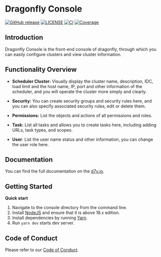 # Dragonfly Console

[![GitHub release](https://img.shields.io/github/release/dragonflyoss/Dragonfly.svg)](https://github.com/dragonflyoss/console/releases)
[![LICENSE](https://img.shields.io/github/license/dragonflyoss/Dragonfly.svg?style=flat-square)](https://github.com/dragonflyoss/console/blob/main/LICENSE)
[![CI](https://img.shields.io/badge/CI-unknown-orange.svg?logo=github)](https://github.com/dragonflyoss/console/tree/v1)
[![Coverage](https://codecov.io/gh/dragonflyoss/Dragonfly/branch/main/graph/badge.svg)](https://codecov.io/gh/dragonflyoss/Dragonfly)

## Introduction

Dragonfly Console is the front-end console of dragonfly, through which you can easily configure clusters and view cluster information.

## Functionality Overview

- **Scheduler Cluster:** Visually display the cluster name, description, IDC, load limit and the host name, IP, port and other information of the scheduler, and you will operate the cluster more simply and clearly.

- **Security:** You can create security groups and security rules here, and you can also specify associated security rules, edit or delete them.

- **Permissions:** List the objects and actions of all permissions and roles.

- **Task:** List all tasks and allows you to create tasks here, including adding URLs, task types, and scopes.

- **User**: List the user name status and other information, you can change the user role here.

## Documentation

You can find the full documentation on the [d7y.io][d7y.io].

## Getting Started

**Quick start**

1. Navigate to the console directory from the command line.
1. Install [NodeJS](https://nodejs.org/en/download/) and ensure that it is above 18.x edition.
1. Install dependencies by running [Yarn](https://yarnpkg.com).
1. Run `yarn dev` starts dev server.

## Code of Conduct

Please refer to our [Code of Conduct][codeconduct].

[logo-linear]: public/images/dragonfly-vertical.png
[d7y.io]: https://d7y.io/
[codeconduct]: CODE_OF_CONDUCT.md
[Manage Console]:https://d7y.io/docs/reference/manage-console/